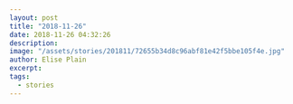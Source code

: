 ```yaml
---
layout: post
title: "2018-11-26"
date: 2018-11-26 04:32:26
description: 
image: "/assets/stories/201811/72655b34d8c96abf81e42f5bbe105f4e.jpg"
author: Elise Plain
excerpt: 
tags: 
  - stories
---
```



<p></p>
